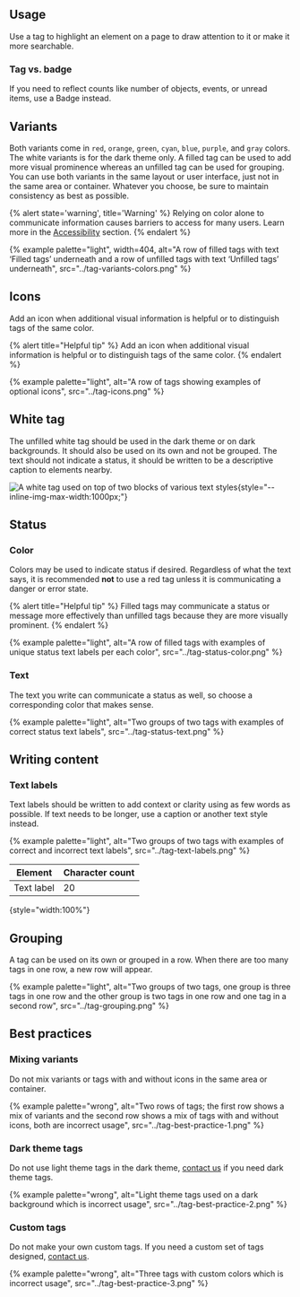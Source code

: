 
## Usage

Use a tag to highlight an element on a page to draw attention to it or make it 
more searchable.

### Tag vs. badge

If you need to reflect counts like number of objects, events, or unread items, 
use a Badge instead.

## Variants
Both variants come in `red`, `orange`, `green`, `cyan`, `blue`, `purple`, and 
`gray` colors. The white variants is for the dark theme only. A filled tag can 
be used to add more visual prominence whereas an unfilled tag can be used for 
grouping. You can use both variants in the same layout or user interface, just 
not in the same area or container. Whatever you choose, be sure to maintain 
consistency as best as possible.

{% alert state='warning', title='Warning' %}
Relying on color alone to communicate information causes barriers to access for 
many users. Learn more in the [Accessibility](/accessibility) section.
{% endalert %}

{% example palette="light",
        width=404,
        alt="A row of filled tags with text ‘Filled tags’ underneath and a row 
        of unfilled tags with text ‘Unfilled tags’ underneath",
        src="../tag-variants-colors.png" %}

## Icons

Add an icon when additional visual information is helpful or to distinguish tags 
of the same color.

{% alert title="Helpful tip" %}
Add an icon when additional visual information is helpful or to distinguish 
tags of the same color.
{% endalert %}

{% example palette="light",
        alt="A row of tags showing examples of optional icons",
        src="../tag-icons.png" %}

## White tag

The unfilled white tag should be used in the dark theme or on dark backgrounds. 
It should also be used on its own and not be grouped. The text should not 
indicate a status, it should be written to be a descriptive caption to elements 
nearby.

![A white tag used on top of two blocks of various text styles](../tag-white-tag.png){style="--inline-img-max-width:1000px;"}

## Status
### Color

Colors may be used to indicate status if desired. Regardless of what the text 
says, it is recommended **not** to use a red tag unless it is 
communicating a danger or error state.

{% alert title="Helpful tip" %}
Filled tags may communicate a status or message more effectively than unfilled 
tags because they are more visually prominent.
{% endalert %}

{% example palette="light",
        alt="A row of filled tags with examples of unique status text labels per each color",
        src="../tag-status-color.png" %}

### Text

The text you write can communicate a status as well, so choose a corresponding 
color that makes sense.

{% example palette="light",
        alt="Two groups of two tags with examples of correct status text labels",
        src="../tag-status-text.png" %}




## Writing content

### Text labels

Text labels should be written to add context or clarity using as few words as 
possible. If text needs to be longer, use a caption or another text style 
instead.

{% example palette="light",
        alt="Two groups of two tags with examples of correct and incorrect text labels",
        src="../tag-text-labels.png" %}

| Element    | Character count |
| ---------- | --------------- |
| Text label | 20              |

{style="width:100%"}

## Grouping

A tag can be used on its own or grouped in a row. When there are too many tags 
in one row, a new row will appear.

{% example palette="light",
        alt="Two groups of two tags, one group is three tags in one row and the other group is two tags in one row and one tag in a second row",
        src="../tag-grouping.png" %}

## Best practices

### Mixing variants

Do not mix variants or tags with and without icons in the same area or 
container.

{% example palette="wrong",
        alt="Two rows of tags; the first row shows a mix of variants and the second row shows a mix of tags with and without icons, both are incorrect usage",
        src="../tag-best-practice-1.png" %}

### Dark theme tags

Do not use light theme tags in the dark theme, [contact us][contact] if you need 
dark theme tags.

{% example palette="wrong",
        alt="Light theme tags used on a dark background which is incorrect usage",
        src="../tag-best-practice-2.png" %}

### Custom tags

Do not make your own custom tags. If you need a custom set of tags designed, 
[contact us][contact].

{% example palette="wrong",
        alt="Three tags with custom colors which is incorrect usage",
        src="../tag-best-practice-3.png" %}



[contact]: https://github.com/RedHat-UX/red-hat-design-system/discussions
